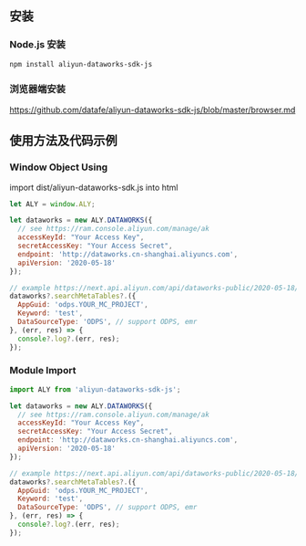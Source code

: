 ## 安装

### Node.js 安装

```sh
npm install aliyun-dataworks-sdk-js
```

### 浏览器端安装

https://github.com/datafe/aliyun-dataworks-sdk-js/blob/master/browser.md

## 使用方法及代码示例

### Window Object Using

import dist/aliyun-dataworks-sdk.js into html

``` javascript
let ALY = window.ALY;

let dataworks = new ALY.DATAWORKS({
  // see https://ram.console.aliyun.com/manage/ak
  accessKeyId: "Your Access Key",
  secretAccessKey: "Your Access Secret",
  endpoint: 'http://dataworks.cn-shanghai.aliyuncs.com',
  apiVersion: '2020-05-18'
});

// example https://next.api.aliyun.com/api/dataworks-public/2020-05-18/SearchMetaTables
dataworks?.searchMetaTables?.({
  AppGuid: 'odps.YOUR_MC_PROJECT',
  Keyword: 'test',
  DataSourceType: 'ODPS', // support ODPS, emr
}, (err, res) => {
  console?.log?.(err, res);
});
```

### Module Import

``` javascript
import ALY from 'aliyun-dataworks-sdk-js';

let dataworks = new ALY.DATAWORKS({
  // see https://ram.console.aliyun.com/manage/ak
  accessKeyId: "Your Access Key",
  secretAccessKey: "Your Access Secret",
  endpoint: 'http://dataworks.cn-shanghai.aliyuncs.com',
  apiVersion: '2020-05-18'
});

// example https://next.api.aliyun.com/api/dataworks-public/2020-05-18/SearchMetaTables
dataworks?.searchMetaTables?.({
  AppGuid: 'odps.YOUR_MC_PROJECT',
  Keyword: 'test',
  DataSourceType: 'ODPS', // support ODPS, emr
}, (err, res) => {
  console?.log?.(err, res);
});
```
